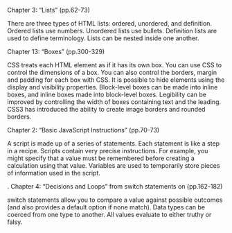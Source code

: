 Chapter 3: “Lists” (pp.62-73)

There are three types of HTML lists: ordered,
unordered, and definition.
 Ordered lists use numbers.
 Unordered lists use bullets.
 Definition lists are used to define terminology.
 Lists can be nested inside one another.
 
 Chapter 13: “Boxes” (pp.300-329)
 
 CSS treats each HTML element as if it has its own box.
 You can use CSS to control the dimensions of a box.
 You can also control the borders, margin and padding
for each box with CSS.
 It is possible to hide elements using the display and
visibility properties.
 Block-level boxes can be made into inline boxes, and
inline boxes made into block-level boxes.
 Legibility can be improved by controlling the width of
boxes containing text and the leading.
 CSS3 has introduced the ability to create image
borders and rounded borders.


Chapter 2: “Basic JavaScript Instructions” (pp.70-73)

A script is made up of a series of statements. Each
statement is like a step in a recipe.
Scripts contain very precise instructions. For example,
you might specify that a value must be remembered
before creating a calculation using that value.
Variables are used to temporarily store pieces of
information used in the script.

.
Chapter 4: “Decisions and Loops” from switch statements on (pp.162-182)

switch statements allow you to compare a value
against possible outcomes (and also provides a default
option if none match).
Data types can be coerced from one type to another.
All values evaluate to either truthy or falsy.